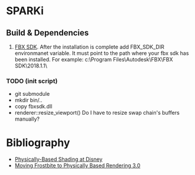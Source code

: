 # SPARKi

## Build & Dependencies
1) [FBX SDK](https://www.autodesk.com/products/fbx/overview). After the installation is complete add FBX_SDK_DIR environmanet variable. It must point to the path where your fbx sdk has been installed. For example: c:\Program Files\Autodesk\FBX\FBX SDK\2018.1.1\

### TODO (init script)
- git submodule
- mkdir bin/..
- copy fbxsdk.dll
- renderer::resize_viewport() Do I have to resize swap chain's buffers manually?

# Bibliography
- [Physically-Based Shading at Disney](https://disney-animation.s3.amazonaws.com/library/s2012_pbs_disney_brdf_notes_v2.pdf)
- [Moving Frostbite to Physically Based Rendering 3.0](https://seblagarde.files.wordpress.com/2015/07/course_notes_moving_frostbite_to_pbr_v32.pdf)
